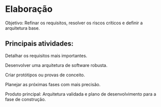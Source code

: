 # Elaboração

Objetivo: Refinar os requisitos, resolver os riscos críticos e definir a arquitetura base.

## Principais atividades:

Detalhar os requisitos mais importantes.

Desenvolver uma arquitetura de software robusta.

Criar protótipos ou provas de conceito.

Planejar as próximas fases com mais precisão.

Produto principal: Arquitetura validada e plano de desenvolvimento para a fase de construção.
